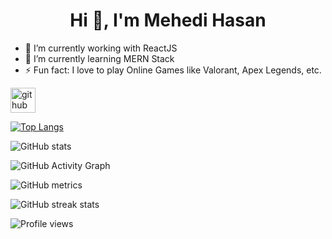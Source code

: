


<h1 align="center">Hi 👋, I'm Mehedi Hasan</h1>


- 🔭 I’m currently working with ReactJS 
- 🌱 I’m currently learning MERN Stack 
- ⚡ Fun fact: I love to play Online Games like Valorant, Apex Legends, etc. 


[<img src='https://cdn.jsdelivr.net/npm/simple-icons@3.0.1/icons/github.svg' alt='github' height='40'>](https://github.com/M-Mehedi-Hasan)  

[![Top Langs](https://github-readme-stats.vercel.app/api/top-langs/?username=M-Mehedi-Hasan)](https://github.com/anuraghazra/github-readme-stats)

![GitHub stats](https://github-readme-stats.vercel.app/api?username=M-Mehedi-Hasan&show_icons=true&count_private=true)  

![GitHub Activity Graph](https://activity-graph.herokuapp.com/graph?username=M-Mehedi-Hasan)  

![GitHub metrics](https://metrics.lecoq.io/M-Mehedi-Hasan)  

![GitHub streak stats](https://github-readme-streak-stats.herokuapp.com/?user=M-Mehedi-Hasan)  

![Profile views](https://gpvc.arturio.dev/M-Mehedi-Hasan) 

